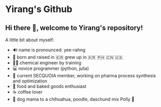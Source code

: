 # Yirang's Github 

## Hi there :wave:, welcome to Yirang's repository! 

A little bit about myself:
- 🔊 name is pronounced: yee-rahng
- 🐣 born and raised in 🇰🇷 grew up in 🇰🇷 🇵🇭 🇨🇳 🇺🇸
- 👩‍🔬 chemical engineer by training
- 💻 novice programmer (python, julia)
- 🌲 current SECQUOIA member, working on pharma process synthesis and optimization
- 🥐 food and baked goods enthusiast
- ☕ coffee lover
- 🐾 dog mama to a chihuahua, poodle, daschund mix Polly 💞


    
<!-- TO DO: add more details about me later -->
